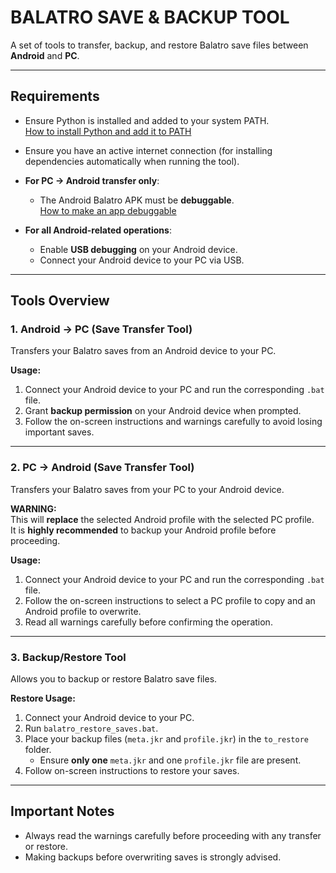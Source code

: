# **BALATRO SAVE & BACKUP TOOL**

A set of tools to transfer, backup, and restore Balatro save files between **Android** and **PC**.

---

## **Requirements**
- Ensure Python is installed and added to your system PATH.  
  [How to install Python and add it to PATH](https://www.howtogeek.com/197947/how-to-install-python-on-windows/)

- Ensure you have an active internet connection (for installing dependencies automatically when running the tool).

- **For PC → Android transfer only**:  
  - The Android Balatro APK must be **debuggable**.  
    [How to make an app debuggable](https://gist.github.com/amahdy/87041554f62e384bee5766a958fd4f9a)

- **For all Android-related operations**:  
  - Enable **USB debugging** on your Android device.
  - Connect your Android device to your PC via USB.

---

## **Tools Overview**

### 1. **Android → PC (Save Transfer Tool)**
Transfers your Balatro saves from an Android device to your PC.

**Usage:**
1. Connect your Android device to your PC and run the corresponding `.bat` file.
2. Grant **backup permission** on your Android device when prompted.
3. Follow the on-screen instructions and warnings carefully to avoid losing important saves.

---

### 2. **PC → Android (Save Transfer Tool)**
Transfers your Balatro saves from your PC to your Android device.

**WARNING:**  
This will **replace** the selected Android profile with the selected PC profile.  
It is **highly recommended** to backup your Android profile before proceeding.

**Usage:**
1. Connect your Android device to your PC and run the corresponding `.bat` file.
2. Follow the on-screen instructions to select a PC profile to copy and an Android profile to overwrite.
3. Read all warnings carefully before confirming the operation.

---

### 3. **Backup/Restore Tool**
Allows you to backup or restore Balatro save files.

**Restore Usage:**
1. Connect your Android device to your PC.
2. Run `balatro_restore_saves.bat`.
3. Place your backup files (`meta.jkr` and `profile.jkr`) in the `to_restore` folder.  
   - Ensure **only one** `meta.jkr` and one `profile.jkr` file are present.
4. Follow on-screen instructions to restore your saves.

---

## **Important Notes**
- Always read the warnings carefully before proceeding with any transfer or restore.
- Making backups before overwriting saves is strongly advised.
